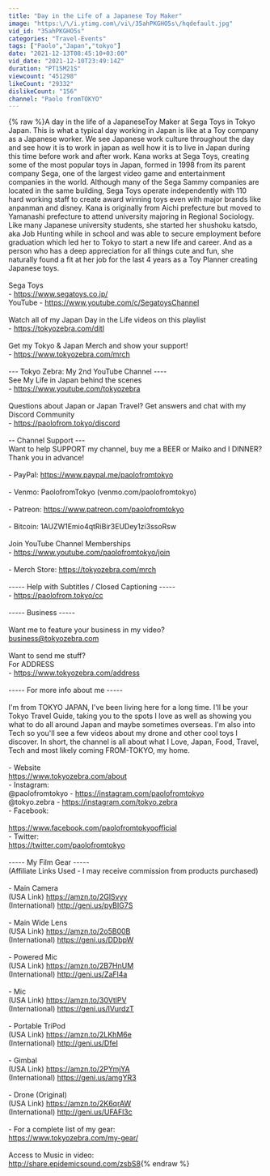 ```yaml
---
title: "Day in the Life of a Japanese Toy Maker"
image: "https:\/\/i.ytimg.com\/vi\/35ahPKGHO5s\/hqdefault.jpg"
vid_id: "35ahPKGHO5s"
categories: "Travel-Events"
tags: ["Paolo","Japan","tokyo"]
date: "2021-12-13T08:45:10+03:00"
vid_date: "2021-12-10T23:49:14Z"
duration: "PT15M21S"
viewcount: "451298"
likeCount: "29332"
dislikeCount: "156"
channel: "Paolo fromTOKYO"
---
```

{% raw %}A day in the life of a JapaneseToy Maker at Sega Toys in Tokyo Japan.  This is what a typical day working in Japan is like at a Toy company as a Japanese worker.  We see Japanese work culture throughout the day and see how it is to work in japan as well how it is to live in Japan during this time before work and after work. Kana works at Sega Toys, creating some of the most popular toys in Japan, formed in 1998 from its parent company Sega, one of the largest video game and entertainment companies in the world.  Although many of the Sega Sammy companies are located in the same building, Sega Toys operate independently with 110 hard working staff to create award winning toys even with major brands like anpanman and disney. Kana is originally from Aichi prefecture but moved to Yamanashi prefecture to attend university majoring in Regional Sociology.  Like many Japanese university students, she started her shushoku katsdo, aka Job Hunting while in school and was able to secure employment before graduation which led her to Tokyo to start a new life and career.  And as a person who has a deep appreciation for all things cute and fun, she naturally found a fit at her job for the last 4 years as a Toy Planner creating Japanese toys.<br /><br />Sega Toys<br />- <a rel="nofollow" target="blank" href="https://www.segatoys.co.jp/">https://www.segatoys.co.jp/</a><br />YouTube - <a rel="nofollow" target="blank" href="https://www.youtube.com/c/SegatoysChannel">https://www.youtube.com/c/SegatoysChannel</a><br /><br />Watch all of my Japan Day in the Life videos on this playlist<br />- <a rel="nofollow" target="blank" href="https://tokyozebra.com/ditl">https://tokyozebra.com/ditl</a><br /><br />Get my Tokyo &amp; Japan Merch and show your support! <br />- <a rel="nofollow" target="blank" href="https://www.tokyozebra.com/mrch">https://www.tokyozebra.com/mrch</a><br /><br />--- Tokyo Zebra: My 2nd YouTube Channel ----<br />See My Life in Japan behind the scenes<br />- <a rel="nofollow" target="blank" href="https://www.youtube.com/tokyozebra">https://www.youtube.com/tokyozebra</a><br /><br />Questions about Japan or Japan Travel? Get answers and chat with my Discord Community<br />- <a rel="nofollow" target="blank" href="https://paolofrom.tokyo/discord">https://paolofrom.tokyo/discord</a><br /><br />-- Channel Support ---<br />Want to help SUPPORT my channel, buy me a BEER or Maiko and I DINNER?  Thank you in advance!<br /><br />- PayPal: <a rel="nofollow" target="blank" href="https://www.paypal.me/paolofromtokyo">https://www.paypal.me/paolofromtokyo</a><br /><br />- Venmo: PaolofromTokyo (venmo.com/paolofromtokyo)<br /><br />- Patreon: <a rel="nofollow" target="blank" href="https://www.patreon.com/paolofromtokyo">https://www.patreon.com/paolofromtokyo</a><br /><br />- Bitcoin: 1AUZW1Emio4qtRiBir3EUDey1zi3ssoRsw<br /><br />Join YouTube Channel Memberships <br />- <a rel="nofollow" target="blank" href="https://www.youtube.com/paolofromtokyo/join">https://www.youtube.com/paolofromtokyo/join</a><br /><br />- Merch Store: <a rel="nofollow" target="blank" href="https://tokyozebra.com/mrch">https://tokyozebra.com/mrch</a><br /><br />----- Help with Subtitles / Closed Captioning -----<br />- <a rel="nofollow" target="blank" href="https://paolofrom.tokyo/cc">https://paolofrom.tokyo/cc</a><br /><br />----- Business -----<br /><br />Want me to feature your business in my video?<br />business@tokyozebra.com<br /><br />Want to send me stuff?<br />For ADDRESS <br />- <a rel="nofollow" target="blank" href="https://www.tokyozebra.com/address">https://www.tokyozebra.com/address</a><br /> <br />----- For more info about me -----<br /><br />I'm from TOKYO JAPAN, I've been living here for a long time.  I'll be your Tokyo Travel Guide, taking you to the spots I love as well as showing you what to do all around Japan and maybe sometimes overseas.  I'm also into Tech so you'll see a few videos about my drone and other cool toys I discover.  In short, the channel is all about what I Love, Japan, Food, Travel, Tech and most likely coming FROM-TOKYO, my home.<br /><br />- Website<br /> <a rel="nofollow" target="blank" href="https://www.tokyozebra.com/about">https://www.tokyozebra.com/about</a><br />- Instagram:  <br />@paolofromtokyo - <a rel="nofollow" target="blank" href="https://instagram.com/paolofromtokyo">https://instagram.com/paolofromtokyo</a><br />@tokyo.zebra - <a rel="nofollow" target="blank" href="https://instagram.com/tokyo.zebra">https://instagram.com/tokyo.zebra</a><br />- Facebook: <br /><br /><a rel="nofollow" target="blank" href="https://www.facebook.com/paolofromtokyoofficial">https://www.facebook.com/paolofromtokyoofficial</a><br />- Twitter: <br /><a rel="nofollow" target="blank" href="https://twitter.com/paolofromtokyo">https://twitter.com/paolofromtokyo</a><br /><br />----- My Film Gear ----- <br />(Affiliate Links Used - I may receive commission from products purchased)<br /><br />- Main Camera<br />(USA Link) <a rel="nofollow" target="blank" href="https://amzn.to/2GlSvyy">https://amzn.to/2GlSvyy</a><br />(International) <a rel="nofollow" target="blank" href="http://geni.us/pyBIG7S">http://geni.us/pyBIG7S</a><br /><br />- Main Wide Lens<br />(USA Link) <a rel="nofollow" target="blank" href="https://amzn.to/2o5B00B">https://amzn.to/2o5B00B</a><br />(International) <a rel="nofollow" target="blank" href="https://geni.us/DDbpW">https://geni.us/DDbpW</a><br /><br />- Powered Mic<br />(USA Link) <a rel="nofollow" target="blank" href="https://amzn.to/2B7HnUM">https://amzn.to/2B7HnUM</a><br />(International) <a rel="nofollow" target="blank" href="http://geni.us/ZaFl4a">http://geni.us/ZaFl4a</a><br /><br />- Mic<br />(USA Link) <a rel="nofollow" target="blank" href="https://amzn.to/30VtlPV">https://amzn.to/30VtlPV</a><br />(International) <a rel="nofollow" target="blank" href="https://geni.us/lVurdzT">https://geni.us/lVurdzT</a><br /><br />- Portable TriPod<br />(USA Link) <a rel="nofollow" target="blank" href="https://amzn.to/2LKhM6e">https://amzn.to/2LKhM6e</a><br />(International) <a rel="nofollow" target="blank" href="http://geni.us/DfeI">http://geni.us/DfeI</a><br /><br />- Gimbal<br />(USA Link) <a rel="nofollow" target="blank" href="https://amzn.to/2PYmjYA">https://amzn.to/2PYmjYA</a><br />(International) <a rel="nofollow" target="blank" href="https://geni.us/amgYR3">https://geni.us/amgYR3</a><br /><br />- Drone (Original)<br />(USA Link) <a rel="nofollow" target="blank" href="https://amzn.to/2K6qrAW">https://amzn.to/2K6qrAW</a><br />(International) <a rel="nofollow" target="blank" href="http://geni.us/UFAFl3c">http://geni.us/UFAFl3c</a><br /><br />- For a complete list of my gear:<br /><a rel="nofollow" target="blank" href="https://www.tokyozebra.com/my-gear/">https://www.tokyozebra.com/my-gear/</a><br /><br />Access to Music in video:<br /><a rel="nofollow" target="blank" href="http://share.epidemicsound.com/zsbS8">http://share.epidemicsound.com/zsbS8</a>{% endraw %}
